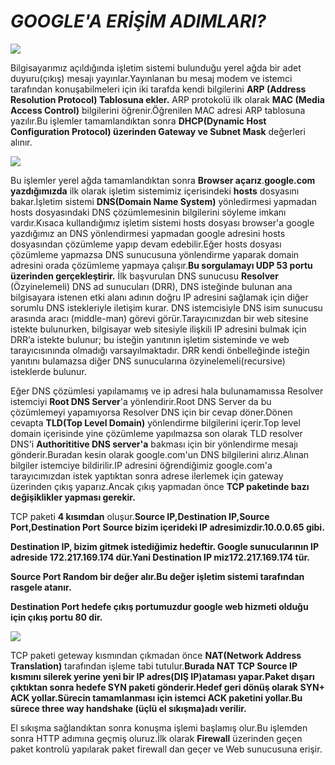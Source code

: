 # _GOOGLE'A ERİŞİM ADIMLARI?_

![](https://www.sonsuzteknoloji.com/wp-content/uploads/2018/03/google-tenor.gif)



Bilgisayarımız açıldığında işletim sistemi bulunduğu yerel ağda bir adet duyuru(çıkış) mesajı yayınlar.Yayınlanan bu mesaj modem ve istemci tarafından konuşabilmeleri  için iki tarafda kendi bilgilerini **ARP (Address Resolution Protocol) Tablosuna ekler.** ARP protokolü ilk olarak **MAC (Media Access Control)** bilgilerini öğrenir.Öğrenilen MAC adresi ARP tablosuna yazılır.Bu işlemler tamamlandıktan sonra **DHCP(Dynamic Host Configuration Protocol)  üzerinden Gateway ve Subnet Mask** değerleri alınır.



![](https://www.internetsociety.org/wp-content/uploads/2019/02/dnsprivacy1-450x339.gif)







Bu işlemler yerel ağda tamamlandıktan sonra **Browser açarız**.**google.com yazdığımızda** ilk olarak işletim sistemimiz içerisindeki **hosts** dosyasını bakar.İşletim sistemi **DNS(Domain Name System)** yönledirmesi yapmadan hosts dosyasındaki DNS çözümlemesinin bilgilerini söyleme imkanı vardır.Kısaca kullandığımız işletim sistemi  hosts dosyası browser'a google yazdığımız an DNS yönlendirmesi yapmadan google adresini hosts dosyasından çözümleme yapıp devam edebilir.Eğer hosts dosyası çözümleme yapmazsa DNS sunucusuna yönlendirme yaparak domain adresini orada çözümleme yapmaya çalışır.**Bu sorgulamayı UDP 53 portu üzerinden gerçekleştirir.**
İlk başvurulan DNS sunucusu **Resolver** (Özyinelemeli) DNS ad sunucuları (DRR), DNS isteğinde bulunan ana bilgisayara istenen etki alanı adının doğru IP adresini sağlamak için diğer sorumlu DNS istekleriyle iletişim kurar. DNS istemcisiyle DNS isim sunucusu arasında aracı (middle-man) görevi görür.Tarayıcınızdan bir web sitesine istekte bulunurken, bilgisayar web sitesiyle ilişkili IP adresini bulmak için DRR’a istekte bulunur; bu isteğin yanıtının işletim sisteminde ve web tarayıcısınında olmadığı varsayılmaktadır. DRR kendi önbelleğinde isteğin yanıtını bulamazsa diğer DNS sunucularına özyinelemeli(recursive) isteklerde bulunur.

Eğer DNS çözümlesi yapılamamış ve ip adresi hala bulunamamıssa Resolver istemciyi **Root DNS Server**'a  yönlendirir.Root DNS Server da bu çözümlemeyi yapamıyorsa Resolver DNS için bir cevap döner.Dönen cevapta **TLD(Top Level Domain)** yönlendirme bilgilerini içerir.Top level domain içerisinde yine çözümleme yapılmazsa son olarak TLD resolver DNS'i **Authorititive DNS server'a** bakması için bir yönlendirme mesajı gönderir.Buradan kesin olarak google.com'un DNS bilgilerini alırız.Alınan bilgiler istemciye bildirilir.IP adresini öğrendiğimiz google.com'a tarayıcımızdan istek yaptıktan sonra adrese ilerlemek için gateway üzerinden çıkış yaparız.Ancak çıkış yapmadan önce **TCP paketinde bazı değişiklikler yapması gerekir.**

TCP paketi **4 kısımdan** oluşur.**Source IP,Destination IP,Source Port,Destination Port**
**Source bizim içerideki IP adresimizdir.10.0.0.65 gibi.**


**Destination IP, bizim gitmek istediğimiz hedeftir. Google sunucularının IP adreside 172.217.169.174 dür.Yani Destination IP miz172.217.169.174 tür.**


**Source Port Random bir değer alır.Bu değer işletim sistemi tarafından rasgele atanır.**

**Destination Port hedefe çıkış portumuzdur google web hizmeti olduğu için çıkış portu 80 dir.**

![](https://www.grc.com/image/tcpconnect.gif)




TCP paketi geteway kısmından çıkmadan önce **NAT(Network Address Translation)** tarafından işleme tabi tutulur.**Burada NAT TCP Source IP kısmını silerek yerine yeni bir IP adres(DIŞ IP)ataması yapar.Paket dışarı çıktıktan sonra hedefe SYN paketi gönderir.Hedef geri dönüş olarak SYN+ ACK yollar.Sürecin tamamlanması için  istemci ACK paketini yollar.Bu sürece three way handshake (üçlü el sıkışma)adı verilir.**

El sıkışma sağlandıktan sonra konuşma işlemi başlamış olur.Bu işlemden sonra HTTP adımına geçmiş oluruz.İlk olarak **Firewall** üzerinden geçen paket kontrolü yapılarak paket firewall dan geçer ve Web sunucusuna erişir.
